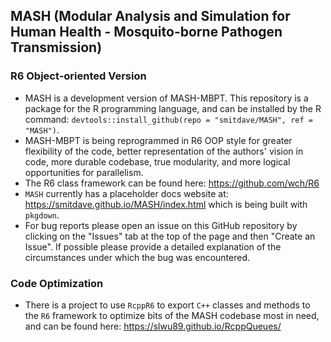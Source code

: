 ## MASH (Modular Analysis and Simulation for Human Health - Mosquito-borne Pathogen Transmission)

### R6 Object-oriented Version

* MASH is a development version of MASH-MBPT. This repository is a package for the R programming language, and can be installed by the R command: `devtools::install_github(repo = "smitdave/MASH", ref = "MASH")`. 
* MASH-MBPT is being reprogrammed in R6 OOP style for greater flexibility of the code, better representation of the authors' vision in code, more durable codebase, true modularity, and more logical opportunities for parallelism.
* The R6 class framework can be found here: https://github.com/wch/R6
* `MASH` currently has a placeholder docs website at: https://smitdave.github.io/MASH/index.html which is being built with `pkgdown`.
* For bug reports please open an issue on this GitHub repository by clicking on the "Issues" tab at the top of the page and then "Create an Issue". If possible please provide a detailed explanation of the circumstances under which the bug was encountered.

### Code Optimization

* There is a project to use `RcppR6` to export `C++` classes and methods to the `R6` framework to optimize bits of the MASH codebase most in need, and can be found here: https://slwu89.github.io/RcppQueues/
